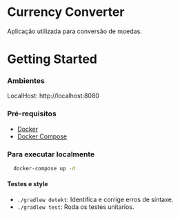 # Currency Converter

Aplicação utilizada para conversão de moedas.

# Getting Started

### Ambientes

LocalHost: http://localhost:8080

### Pré-requisitos
* [Docker](https://docs.docker.com/install/)
* [Docker Compose](https://docs.docker.com/compose/install/#install-compose)

### Para executar localmente

```sh
  docker-compose up -d
```

#### Testes e style

* `./gradlew detekt`: Identifica e corrige erros de sintaxe.
* `./gradlew test`: Roda os testes unitarios.
